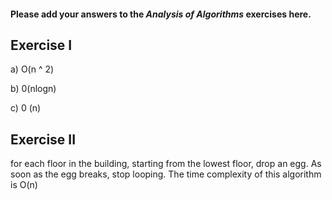#### Please add your answers to the **_Analysis of Algorithms_** exercises here.

## Exercise I

a) O(n ^ 2)

b) 0(nlogn)

c) 0 (n)

## Exercise II

for each floor in the building, starting from the lowest
floor, drop an egg. As soon as the egg breaks, stop looping.
The time complexity of this algorithm is O(n)
